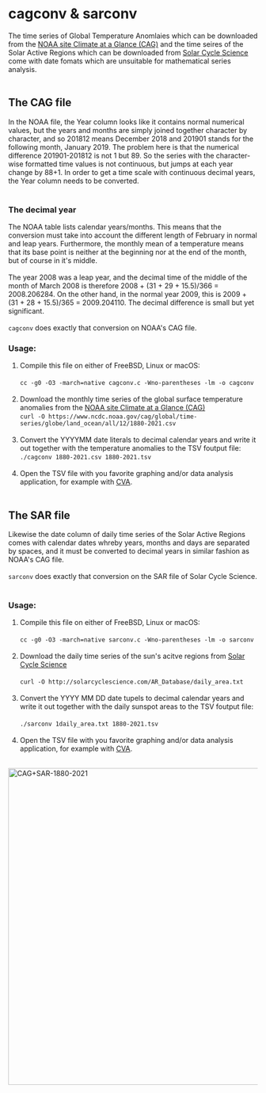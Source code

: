 # cagconv & sarconv

The time series of Global Temperature Anomlaies which can be downloaded from the [NOAA site Climate at a Glance (CAG)](https://www.ncdc.noaa.gov/cag/global/time-series) and the time seires
of the Solar Active Regions which can be downloaded from [Solar Cycle Science](http://solarcyclescience.com/index.html) come with date fomats which are unsuitable for mathematical series analysis.  
   
## The CAG file
In the NOAA file, the Year column looks like it contains normal numerical values, but the years and months are simply joined together character by character, and so 201812 means December 2018
and 201901 stands for the following month, January 2019. The problem here is that the numerical difference 201901-201812 is not 1 but 89. So the series with the character-wise formatted time values
is not continuous, but jumps at each year change by 88+1. In order to get a time scale with continuous decimal years, the Year column needs to be converted.  
   
### The decimal year
The NOAA table lists calendar years/months. This means that the conversion must take into account the different length of February in normal and leap years.
Furthermore, the monthly mean of a temperature means that its base point is neither at the beginning nor at the end of the month, but of course in it's middle.  
   
The year 2008 was a leap year, and the decimal time of the middle of the month of March 2008 is therefore 2008 + (31 + 29 + 15.5)/366 = 2008.206284.
On the other hand, in the normal year 2009, this is 2009 + (31 + 28 + 15.5)/365 = 2009.204110. The decimal difference is small but yet significant.  
   
`cagconv` does exactly that conversion on NOAA's CAG file.

### Usage:

1. Compile this file on either of FreeBSD, Linux or macOS:  
   
    `cc -g0 -O3 -march=native cagconv.c -Wno-parentheses -lm -o cagconv`  
   
2. Download the monthly time series of the global surface temperature anomalies from the [NOAA site Climate at a Glance (CAG)](https://www.ncdc.noaa.gov/cag/global/time-series)
   
   `curl -O https://www.ncdc.noaa.gov/cag/global/time-series/globe/land_ocean/all/12/1880-2021.csv`  
   
3. Convert the YYYYMM date literals to decimal calendar years and write it out together with the temperature anomalies to the TSV foutput file:
   
    `./cagconv 1880-2021.csv 1880-2021.tsv`  
   
4. Open the TSV file with you favorite graphing and/or data analysis application, for example with [CVA](https://cyclaero.com/en/downloads/articles/1571499655.html).  
   
## The SAR file
Likewise the date column of daily time series of the Solar Active Regions comes with calendar dates whreby years, months and days are separated by spaces, and it must be converted to decimal years in similar fashion as NOAA's CAG file.  
   
`sarconv` does exactly that conversion on the SAR file of Solar Cycle Science.  
   
### Usage:
1. Compile this file on either of FreeBSD, Linux or macOS:  
   
   `cc -g0 -O3 -march=native sarconv.c -Wno-parentheses -lm -o sarconv`  
   
2. Download the daily time series of the sun's acitve regions from [Solar Cycle Science](http://solarcyclescience.com/index.html)  
   
   `curl -O http://solarcyclescience.com/AR_Database/daily_area.txt`  
   
3. Convert the YYYY MM DD date tupels to decimal calendar years and write it out together with the daily sunspot areas to the TSV foutput file:  
   
   `./sarconv 1daily_area.txt 1880-2021.tsv`  
   
4. Open the TSV file with you favorite graphing and/or data analysis application, for example with [CVA](https://cyclaero.com/en/downloads/articles/1571499655.html).  
   
<img width="640" alt="CAG+SAR-1880-2021" src="https://user-images.githubusercontent.com/13712142/128437062-6cab1669-dad3-42b8-8b5c-73707db0a930.png">
